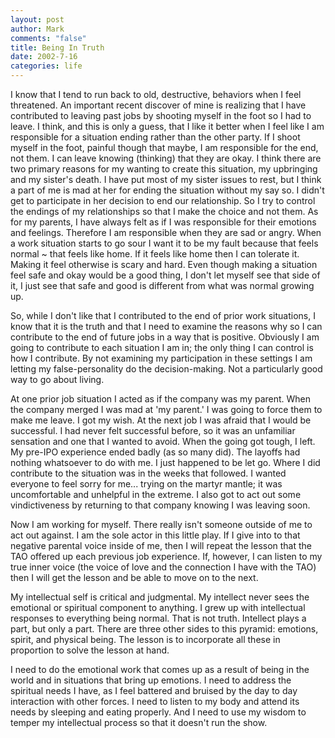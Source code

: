 ```yaml
--- 
layout: post
author: Mark
comments: "false"
title: Being In Truth
date: 2002-7-16
categories: life
---
```

I know that I tend to run back to old, destructive, behaviors when I feel threatened. An important recent discover of mine is realizing that I have contributed to leaving past jobs by shooting myself in the foot so I had to leave. I think, and this is only a guess, that I like it better when I feel like I am responsible for a situation ending rather than the other party. If I shoot myself in the foot, painful though that maybe, I am responsible for the end, not them. I can leave knowing (thinking) that they are okay. I think there are two primary reasons for my wanting to create this situation, my upbringing and my sister's death. I have put most of my sister issues to rest, but I think a part of me is mad at her for ending the situation without my say so. I didn't get to participate in her decision to end our relationship. So I try to control the endings of my relationships so that I make the choice and not them. As for my parents, I have always felt as if I was responsible for their emotions and feelings. Therefore I am responsible when they are sad or angry. When a work situation starts to go sour I want it to be my fault because that feels normal ~ that feels like home. If it feels like home then I can tolerate it. Making it feel otherwise is scary and hard. Even though making a situation feel safe and okay would be a good thing, I don't let myself see that side of it, I just see that safe and good is different from what was normal growing up.

So, while I don't like that I contributed to the end of prior work situations, I know that it is the truth and that I need to examine the reasons why so I can contribute to the end of future jobs in a way that is positive. Obviously I am going to contribute to each situation I am in; the only thing I can control is how I contribute. By not examining my participation in these settings I am letting my false-personality do the decision-making. Not a particularly good way to go about living.

At one prior job situation I acted as if the company was my parent. When the company merged I was mad at 'my parent.' I was going to force them to make me leave. I got my wish. At the next job I was afraid that I would be successful. I had never felt successful before, so it was an unfamiliar sensation and one that I wanted to avoid. When the going got tough, I left. My pre-IPO experience ended badly (as so many did). The layoffs had nothing whatsoever to do with me. I just happened to be let go. Where I did contribute to the situation was in the weeks that followed. I wanted everyone to feel sorry for me... trying on the martyr mantle; it was uncomfortable and unhelpful in the extreme. I also got to act out some vindictiveness by returning to that company knowing I was leaving soon.

Now I am working for myself. There really isn't someone outside of me to act out against. I am the sole actor in this little play. If I give into to that negative parental voice inside of me, then I will repeat the lesson that the TAO offered up each previous job experience. If, however, I can listen to my true inner voice (the voice of love and the connection I have with the TAO) then I will get the lesson and be able to move on to the next.

My intellectual self is critical and judgmental. My intellect never sees the emotional or spiritual component to anything. I grew up with intellectual responses to everything being normal. That is not truth. Intellect plays a part, but only a part. There are three other sides to this pyramid: emotions, spirit, and physical being. The lesson is to incorporate all these in proportion to solve the lesson at hand.

I need to do the emotional work that comes up as a result of being in the world and in situations that bring up emotions. I need to address the spiritual needs I have, as I feel battered and bruised by the day to day interaction with other forces. I need to listen to my body and attend its needs by sleeping and eating properly. And I need to use my wisdom to temper my intellectual process so that it doesn't run the show.
